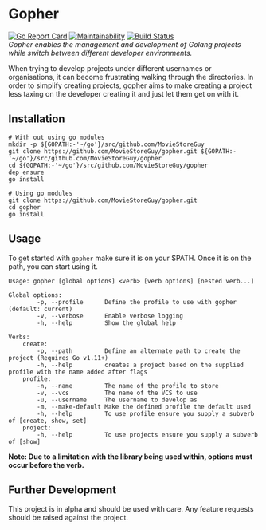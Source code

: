 # Gopher
[![Go Report Card](https://goreportcard.com/badge/github.com/MovieStoreGuy/gopher)](https://goreportcard.com/report/github.com/MovieStoreGuy/gopher)
[![Maintainability](https://api.codeclimate.com/v1/badges/3f34c6090b7f4fa04596/maintainability)](https://codeclimate.com/github/MovieStoreGuy/gopher/maintainability)
[![Build Status](https://travis-ci.org/MovieStoreGuy/gopher.svg?branch=master)](https://travis-ci.org/MovieStoreGuy/gopher)  
_Gopher enables the management and development of Golang projects while switch between different developer environments._

When trying to develop projects under different usernames or organisations, it can become frustrating walking through the directories. In order to simplify creating projects, gopher aims to make creating a project less taxing on the developer creating it and just let them get on with it.

## Installation
```
# With out using go modules
mkdir -p ${GOPATH:-'~/go'}/src/github.com/MovieStoreGuy
git clone https://github.com/MovieStoreGuy/gopher.git ${GOPATH:-'~/go'}/src/github.com/MovieStoreGuy/gopher
cd ${GOPATH:-'~/go'}/src/github.com/MovieStoreGuy/gopher
dep ensure
go install

# Using go modules
git clone https://github.com/MovieStoreGuy/gopher.git
cd gopher
go install
```

## Usage
To get started with `gopher` make sure it is on your $PATH. Once it is on the path, you can start using it.
```
Usage: gopher [global options] <verb> [verb options] [nested verb...]

Global options:
        -p, --profile      Define the profile to use with gopher (default: current)
        -v, --verbose      Enable verbose logging
        -h, --help         Show the global help

Verbs:
    create:
        -p, --path         Define an alternate path to create the project (Requires Go v1.11+)
        -h, --help         creates a project based on the supplied profile with the name added after flags
    profile:
        -n, --name         The name of the profile to store
        -v, --vcs          The name of the VCS to use
        -u, --username     The username to develop as
        -m, --make-default Make the defined profile the default used
        -h, --help         To use profile ensure you supply a subverb of [create, show, set]
    project:
        -h, --help         To use projects ensure you supply a subverb of [show]
```
**Note: Due to a limitation with the library being used within, options must occur before the verb.**

## Further Development
This project is in alpha and should be used with care. Any feature requests should be raised against the project.
